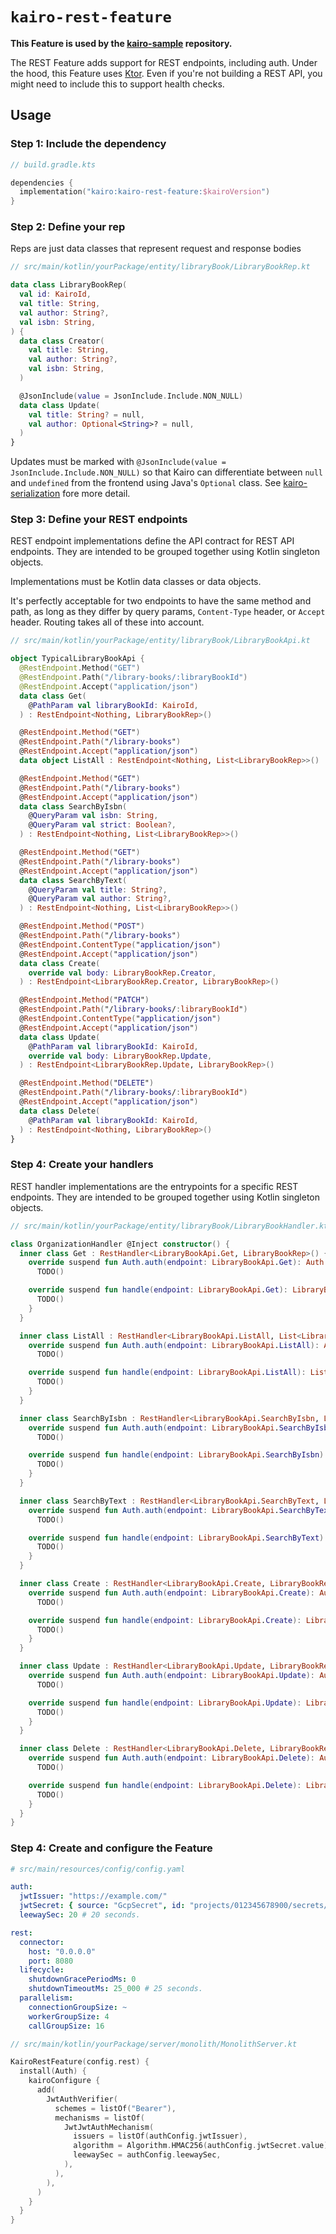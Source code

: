 # `kairo-rest-feature`

**This Feature is used by the [kairo-sample](https://github.com/hudson155/kairo-sample) repository.**

The REST Feature adds support for REST endpoints, including auth.
Under the hood, this Feature uses [Ktor](https://ktor.io/).
Even if you're not building a REST API, you might need to include this to support health checks.

## Usage

### Step 1: Include the dependency

```kotlin
// build.gradle.kts

dependencies {
  implementation("kairo:kairo-rest-feature:$kairoVersion")
}
```

### Step 2: Define your rep

Reps are just data classes that represent request and response bodies

```kotlin
// src/main/kotlin/yourPackage/entity/libraryBook/LibraryBookRep.kt

data class LibraryBookRep(
  val id: KairoId,
  val title: String,
  val author: String?,
  val isbn: String,
) {
  data class Creator(
    val title: String,
    val author: String?,
    val isbn: String,
  )

  @JsonInclude(value = JsonInclude.Include.NON_NULL)
  data class Update(
    val title: String? = null,
    val author: Optional<String>? = null,
  )
}
```

Updates must be marked with `@JsonInclude(value = JsonInclude.Include.NON_NULL)`
so that Kairo can differentiate between `null` and `undefined` from the frontend
using Java's `Optional` class.
See [kairo-serialization](../kairo-serialization) fore more detail.

### Step 3: Define your REST endpoints

REST endpoint implementations define the API contract for REST API endpoints.
They are intended to be grouped together using Kotlin singleton objects.

Implementations must be Kotlin data classes or data objects.

It's perfectly acceptable for two endpoints to have the same method and path,
as long as they differ by query params, `Content-Type` header, or `Accept` header.
Routing takes all of these into account.

```kotlin
// src/main/kotlin/yourPackage/entity/libraryBook/LibraryBookApi.kt

object TypicalLibraryBookApi {
  @RestEndpoint.Method("GET")
  @RestEndpoint.Path("/library-books/:libraryBookId")
  @RestEndpoint.Accept("application/json")
  data class Get(
    @PathParam val libraryBookId: KairoId,
  ) : RestEndpoint<Nothing, LibraryBookRep>()

  @RestEndpoint.Method("GET")
  @RestEndpoint.Path("/library-books")
  @RestEndpoint.Accept("application/json")
  data object ListAll : RestEndpoint<Nothing, List<LibraryBookRep>>()

  @RestEndpoint.Method("GET")
  @RestEndpoint.Path("/library-books")
  @RestEndpoint.Accept("application/json")
  data class SearchByIsbn(
    @QueryParam val isbn: String,
    @QueryParam val strict: Boolean?,
  ) : RestEndpoint<Nothing, List<LibraryBookRep>>()

  @RestEndpoint.Method("GET")
  @RestEndpoint.Path("/library-books")
  @RestEndpoint.Accept("application/json")
  data class SearchByText(
    @QueryParam val title: String?,
    @QueryParam val author: String?,
  ) : RestEndpoint<Nothing, List<LibraryBookRep>>()

  @RestEndpoint.Method("POST")
  @RestEndpoint.Path("/library-books")
  @RestEndpoint.ContentType("application/json")
  @RestEndpoint.Accept("application/json")
  data class Create(
    override val body: LibraryBookRep.Creator,
  ) : RestEndpoint<LibraryBookRep.Creator, LibraryBookRep>()

  @RestEndpoint.Method("PATCH")
  @RestEndpoint.Path("/library-books/:libraryBookId")
  @RestEndpoint.ContentType("application/json")
  @RestEndpoint.Accept("application/json")
  data class Update(
    @PathParam val libraryBookId: KairoId,
    override val body: LibraryBookRep.Update,
  ) : RestEndpoint<LibraryBookRep.Update, LibraryBookRep>()

  @RestEndpoint.Method("DELETE")
  @RestEndpoint.Path("/library-books/:libraryBookId")
  @RestEndpoint.Accept("application/json")
  data class Delete(
    @PathParam val libraryBookId: KairoId,
  ) : RestEndpoint<Nothing, LibraryBookRep>()
}
```

### Step 4: Create your handlers

REST handler implementations are the entrypoints for a specific REST endpoints.
They are intended to be grouped together using Kotlin singleton objects.

```kotlin
// src/main/kotlin/yourPackage/entity/libraryBook/LibraryBookHandler.kt

class OrganizationHandler @Inject constructor() {
  inner class Get : RestHandler<LibraryBookApi.Get, LibraryBookRep>() {
    override suspend fun Auth.auth(endpoint: LibraryBookApi.Get): Auth.Result =
      TODO()

    override suspend fun handle(endpoint: LibraryBookApi.Get): LibraryBookRep {
      TODO()
    }
  }

  inner class ListAll : RestHandler<LibraryBookApi.ListAll, List<LibraryBookRep>>() {
    override suspend fun Auth.auth(endpoint: LibraryBookApi.ListAll): Auth.Result =
      TODO()

    override suspend fun handle(endpoint: LibraryBookApi.ListAll): List<LibraryBookRep> {
      TODO()
    }
  }

  inner class SearchByIsbn : RestHandler<LibraryBookApi.SearchByIsbn, List<LibraryBookRep>>() {
    override suspend fun Auth.auth(endpoint: LibraryBookApi.SearchByIsbn): Auth.Result =
      TODO()

    override suspend fun handle(endpoint: LibraryBookApi.SearchByIsbn): List<LibraryBookRep> {
      TODO()
    }
  }

  inner class SearchByText : RestHandler<LibraryBookApi.SearchByText, List<LibraryBookRep>>() {
    override suspend fun Auth.auth(endpoint: LibraryBookApi.SearchByText): Auth.Result =
      TODO()

    override suspend fun handle(endpoint: LibraryBookApi.SearchByText): List<LibraryBookRep> {
      TODO()
    }
  }

  inner class Create : RestHandler<LibraryBookApi.Create, LibraryBookRep>() {
    override suspend fun Auth.auth(endpoint: LibraryBookApi.Create): Auth.Result =
      TODO()

    override suspend fun handle(endpoint: LibraryBookApi.Create): LibraryBookRep {
      TODO()
    }
  }

  inner class Update : RestHandler<LibraryBookApi.Update, LibraryBookRep>() {
    override suspend fun Auth.auth(endpoint: LibraryBookApi.Update): Auth.Result =
      TODO()

    override suspend fun handle(endpoint: LibraryBookApi.Update): LibraryBookRep {
      TODO()
    }
  }

  inner class Delete : RestHandler<LibraryBookApi.Delete, LibraryBookRep>() {
    override suspend fun Auth.auth(endpoint: LibraryBookApi.Delete): Auth.Result =
      TODO()

    override suspend fun handle(endpoint: LibraryBookApi.Delete): LibraryBookRep {
      TODO()
    }
  }
}
```

### Step 4: Create and configure the Feature

```yaml
# src/main/resources/config/config.yaml

auth:
  jwtIssuer: "https://example.com/"
  jwtSecret: { source: "GcpSecret", id: "projects/012345678900/secrets/example/versions/1" }
  leewaySec: 20 # 20 seconds.

rest:
  connector:
    host: "0.0.0.0"
    port: 8080
  lifecycle:
    shutdownGracePeriodMs: 0
    shutdownTimeoutMs: 25_000 # 25 seconds.
  parallelism:
    connectionGroupSize: ~
    workerGroupSize: 4
    callGroupSize: 16
```

```kotlin
// src/main/kotlin/yourPackage/server/monolith/MonolithServer.kt

KairoRestFeature(config.rest) {
  install(Auth) {
    kairoConfigure {
      add(
        JwtAuthVerifier(
          schemes = listOf("Bearer"),
          mechanisms = listOf(
            JwtJwtAuthMechanism(
              issuers = listOf(authConfig.jwtIssuer),
              algorithm = Algorithm.HMAC256(authConfig.jwtSecret.value),
              leewaySec = authConfig.leewaySec,
            ),
          ),
        ),
      )
    }
  }
}
```
